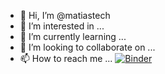 - 👋 Hi, I’m @matiastech
- 👀 I’m interested in ...
- 🌱 I’m currently learning ...
- 💞️ I’m looking to collaborate on ...
- 📫 How to reach me ...
[![Binder](https://mybinder.org/badge_logo.svg)](https://mybinder.org/v2/gh/matiastech/matiastech/HEAD)
<!---
matiastech/matiastech is a ✨ special ✨ repository because its `README.md` (this file) appears on your GitHub profile.
You can click the Preview link to take a look at your changes.
--->
